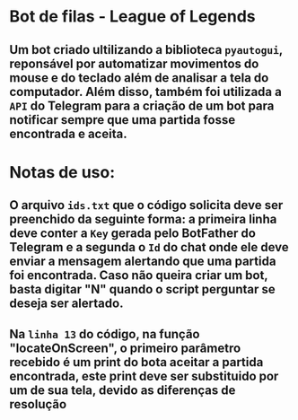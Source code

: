 # Bot de filas - League of Legends

## Um bot criado ultilizando a biblioteca `pyautogui`, reponsável por automatizar movimentos do mouse e do teclado além de analisar a tela do computador. Além disso, também foi utilizada a `API` do Telegram para a criação de um bot para notificar sempre que uma partida fosse encontrada e aceita.

# Notas de uso:

## O arquivo `ids.txt` que o código solicita deve ser preenchido da seguinte forma: a primeira linha deve conter a `Key` gerada pelo BotFather do Telegram e a segunda o `Id` do chat onde ele deve enviar a mensagem alertando que uma partida foi encontrada. Caso não queira criar um bot, basta digitar "N" quando o script perguntar se deseja ser alertado.

## Na `linha 13` do código, na função "locateOnScreen", o primeiro parâmetro recebido é um print do bota aceitar a partida encontrada, este print deve ser substituido por um de sua tela, devido as diferenças de resolução